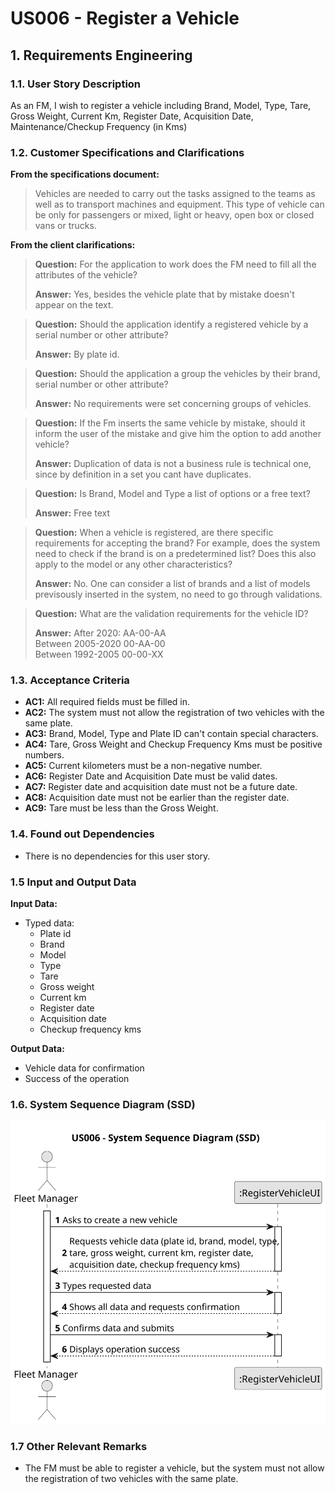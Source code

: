 # US006 - Register a Vehicle 

## 1. Requirements Engineering

### 1.1. User Story Description

As an FM, I wish to register a vehicle including Brand, Model, Type, Tare,
Gross Weight, Current Km, Register Date, Acquisition Date, Maintenance/Checkup Frequency (in Kms)

### 1.2. Customer Specifications and Clarifications 

**From the specifications document:**

> Vehicles are needed to carry out the tasks assigned to the teams as well as to transport
machines and equipment. This type of vehicle can be only for passengers or mixed,
light or heavy, open box or closed vans or trucks.

**From the client clarifications:**

> **Question:** For the application to work does the FM need to fill all the attributes of the vehicle?
>
> **Answer:** Yes, besides the vehicle plate that by mistake doesn't appear on the text.

> **Question:** Should the application identify a registered vehicle by a serial number or other attribute?
>
> **Answer:** By plate id.

> **Question:** Should the application a group the vehicles by their brand, serial number or other attribute?
>
> **Answer:** No requirements were set concerning groups of vehicles.

> **Question:** If the Fm inserts the same vehicle by mistake, should it inform the user of the mistake and give him the option to add another vehicle?
>
> **Answer:** Duplication of data is not a business rule is technical one, since by definition in a set you cant have duplicates.

> **Question:** Is Brand, Model and Type a list of options or a free text?
> 
> **Answer:** Free text

> **Question:** When a vehicle is registered, are there specific requirements for accepting the brand? For example, does the system need to check if the brand is on a predetermined list? Does this also apply to the model or any other characteristics?
> 
> **Answer:** No. One can consider a list of brands and a list of models previsously inserted in the system, no need to go through validations.

> **Question:** What are the validation requirements for the vehicle ID?
>
> **Answer:** After 2020: AA-00-AA\
Between 2005-2020 00-AA-00\
Between 1992-2005 00-00-XX

### 1.3. Acceptance Criteria

* **AC1:** All required fields must be filled in.
* **AC2:** The system must not allow the registration of two vehicles with the same plate.
* **AC3:** Brand, Model, Type and Plate ID can't contain special characters.
* **AC4:** Tare, Gross Weight and Checkup Frequency Kms must be positive numbers.
* **AC5:** Current kilometers must be a non-negative number.
* **AC6:** Register Date and Acquisition Date must be valid dates.
* **AC7:** Register date and acquisition date must not be a future date.
* **AC8:** Acquisition date must not be earlier than the register date.
* **AC9:** Tare must be less than the Gross Weight.

### 1.4. Found out Dependencies

* There is no dependencies for this user story.

### 1.5 Input and Output Data

**Input Data:**

* Typed data:
    * Plate id
    * Brand
    * Model
    * Type
    * Tare
    * Gross weight
    * Current km
    * Register date
    * Acquisition date
    * Checkup frequency kms

**Output Data:**

* Vehicle data for confirmation
* Success of the operation

### 1.6. System Sequence Diagram (SSD)

![System Sequence Diagram](svg/us006-system-sequence-diagram.svg)

### 1.7 Other Relevant Remarks

* The FM must be able to register a vehicle, but the system must not allow the registration of two vehicles with the same plate.